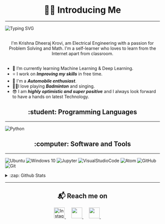 
<!--
**SuhasBRao/SuhasBRao** is a ✨ _special_ ✨ repository because its `README.md` (this file) appears on your GitHub profile.-->
<h1 align="center"> 👨‍💻 Introducing Me </h1>

---

<img src ="https://readme-typing-svg.herokuapp.com?font=Montserrat&color=blue&size=24&lines=Hey+there,+I'm+Krishna+Dheeraj.;I+love+Automobiles+and+Tech.;A+Machine-Learning+Enthusiast+!.;" alt="Typing SVG" >

<p align="center">
  <br>
  I'm Krishna Dheeraj Krovi, am Electrical Engineering with a passion for Problem Solving and Math.
  I'm a self-learner who loves to learn from the Internet apart from classroom.
  <br> <br>
  <!-- <img src="https://komarev.com/ghpvc/?username=KrishnaDheerajKrovi&color=blue&style=flat" color=blue alt="https://krishnadheerajkrovi.github.io/" /> 
 -->
 
  <!--<img src="https://komarev.com/ghpvc/?username=SuhasBRao" alt="https://github.com/SuhasBRao" /> -->
</p>

- &#128214; I’m currently learning Machine Learning & Deep Learning.
- &#11088; I work on ***Improving my skills*** in free time.
- &#x1f697; I'm a ***Automobile enthusiast***.
- &#127992;&#x1F3A4;I love playing ***Badminton*** and singing.
- &#128526; I am ***highly optimistic and super positive*** and I always look forward to have a hands on latest Technology.


<h2 align="center"> :student: Programming Languages</h2>

---

![Python](https://img.shields.io/badge/python-%2314354C.svg?style=for-the-badge&logo=python&logoColor=white)
<!-- !
![Java](https://img.shields.io/badge/java-critical.svg?style=for-the-badge&logo=java3&logoColor=white)
![Jenkins]()
![ActiveMQ]()
![PySpark]()
![PostgreSQL]()
[ReactJS](https://img.shields.io/badge/-ReactJs-61DAFB?logo=react&logoColor=white&style=flat) 
![Java](https://img.shields.io/badge/java-critical.svg?style=for-the-badge&logo=java3&logoColor=white)
-->

<h2 align="center">:computer: Software and Tools</h2>

---

![Ubuntu](https://img.shields.io/badge/Ubuntu-E95420?style=for-the-badge&logo=ubuntu&logoColor=white)
![Windows 10](https://img.shields.io/badge/Windows-0078D6?style=for-the-badge&logo=windows&logoColor=white)
![Jupyter](https://img.shields.io/badge/Jupyter-000000.svg?style=for-the-badge&color=orange&logo=jupyter&logoColor=white)
![VisualStudioCode](https://img.shields.io/badge/VisualStudioCode-0078d7.svg?style=for-the-badge&logo=visual-studio-code&logoColor=white)
![Atom](https://img.shields.io/badge/Atom-%2366595C.svg?style=for-the-badge&logo=atom&logoColor=white)
![GitHub](https://img.shields.io/badge/github-%23121011.svg?style=for-the-badge&logo=github&logoColor=white)
![Git](https://img.shields.io/badge/git-%23F05033.svg?style=for-the-badge&logo=git&logoColor=white)


<details>
  <summary> :zap: Github Stats </summary>

  <img align="left" alt="KrishnaDheeraj's Github Stats" src="https://github-readme-stats-krishnadheerajkrovi.vercel.app/api?username=Krishnadheerajkrovi&show_icons=true&hide_border=true" />
  
</details>


---

<h2  align="center">&#x1F4EC; Reach me on</h2>

<p align = "center">  
<a href="https://www.instagram.com/krishnadheerajkrovii/">
  <img
    alt="Instagram"
    src = "https://cdn-icons-png.flaticon.com/512/174/174855.png"
    width = 35
    height = 35
   />
</a>
&emsp;
<a href="mailto:krishnadheeraj22@gmail.com?subject=Hello%20Ileri,%20From%20Github">
  <img 
    src = "https://cdn-icons-png.flaticon.com/512/732/732200.png"
    width = 35
    height = 35   
 />
</a>
&emsp;
<a href="https://in.linkedin.com/in/krishnadheerajkrovi?trk=profile-badge">
  <img 
    src = "https://cdn-icons-png.flaticon.com/512/145/145807.png"
    width = 35
    height = 35   
 />
</a>
&emsp;
&nbsp;&nbsp;&nbsp;&nbsp;
</p>


  
